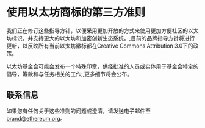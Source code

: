# 使用以太坊商标的第三方准则

我们正在修订这些指导方针，以便采用更加开放的方式来使用更加方便社区的以太坊标识，并支持更大的以太坊和加密创新生态系统。,目前的品牌指导方针将进行更新，以反映所有当前以太坊徽标都在Creative Commons Attribution 3.0下的政策。

以太坊基金会可能会发布一个特殊印章，供经批准的人员或实体用于基金会特定的倡导，筹款和与任务相关的工作;,更多细节将会公布。

## 联系信息

如果您有任何关于这些准则的问题或澄清，请发送电子邮件至[brand@ethereum.org](mailto：brand@ethereum.org)。